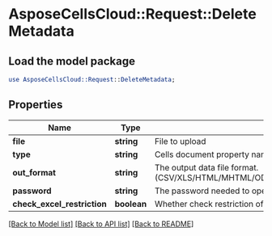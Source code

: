 # AsposeCellsCloud::Request::DeleteMetadata 

## Load the model package
```perl
use AsposeCellsCloud::Request::DeleteMetadata;
```

## Properties
Name | Type | Description | Notes
------------ | ------------- | ------------- | -------------
**file** | **string** | File to upload |
**type** | **string** | Cells document property name. |
**out_format** | **string** | The output data file format.(CSV/XLS/HTML/MHTML/ODS/PDF/XML/TXT/TIFF/XLSB/XLSM/XLSX/XLTM/XLTX/XPS/PNG/JPG/JPEG/GIF/EMF/BMP/MD[Markdown]/Numbers) |
**password** | **string** | The password needed to open an Excel file. |
**check_excel_restriction** | **boolean** | Whether check restriction of excel file when user modify cells related objects. |  

[[Back to Model list]](../README.md#documentation-for-requests) [[Back to API list]](../README.md#documentation-for-api-endpoints) [[Back to README]](../README.md)

